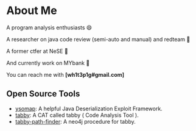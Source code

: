 # About Me

A program analysis enthusiasts 😄

A researcher on java code review (semi-auto and manual) and redteam 🤔

A former ctfer at NeSE 🍵

And currently work on MYbank 🐜

You can reach me with **[wh1t3p1g#gmail.com]**
## Open Source Tools

- [ysomap](https://github.com/wh1t3p1g/ysomap): A helpful Java Deserialization Exploit Framework.
- [tabby](https://github.com/wh1t3p1g/tabby): A CAT called tabby ( Code Analysis Tool ).
- [tabby-path-finder](https://github.com/wh1t3p1g/tabby-path-finder): A neo4j procedure for tabby.

